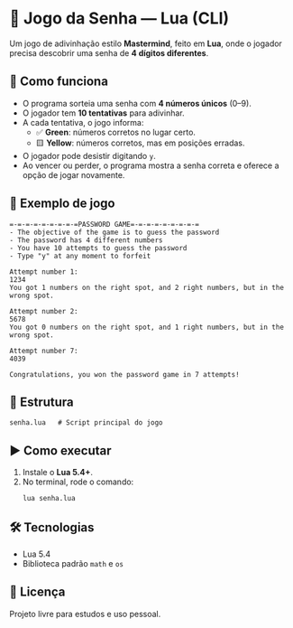 
# 🔐 Jogo da Senha — Lua (CLI)

Um jogo de adivinhação estilo **Mastermind**, feito em **Lua**, onde o jogador precisa descobrir uma senha de **4 dígitos diferentes**.  

## 🚀 Como funciona
- O programa sorteia uma senha com **4 números únicos** (0–9).  
- O jogador tem **10 tentativas** para adivinhar.  
- A cada tentativa, o jogo informa:  
  - ✅ **Green**: números corretos no lugar certo.  
  - 🟨 **Yellow**: números corretos, mas em posições erradas.  
- O jogador pode desistir digitando `y`.  
- Ao vencer ou perder, o programa mostra a senha correta e oferece a opção de jogar novamente.  

## 📌 Exemplo de jogo
```
=-=-=-=-=-=-=-=-=PASSWORD GAME=-=-=-=-=-=-=-=-=
- The objective of the game is to guess the password
- The password has 4 different numbers
- You have 10 attempts to guess the password
- Type "y" at any moment to forfeit

Attempt number 1:
1234
You got 1 numbers on the right spot, and 2 right numbers, but in the wrong spot.

Attempt number 2:
5678
You got 0 numbers on the right spot, and 1 right numbers, but in the wrong spot.

Attempt number 7:
4039

Congratulations, you won the password game in 7 attempts!
```

## 📂 Estrutura
```
senha.lua   # Script principal do jogo
```

## ▶️ Como executar
1. Instale o **Lua 5.4+**.  
2. No terminal, rode o comando:
   ```bash
   lua senha.lua
   ```

## 🛠️ Tecnologias
- Lua 5.4  
- Biblioteca padrão `math` e `os`  

## 📄 Licença
Projeto livre para estudos e uso pessoal.
